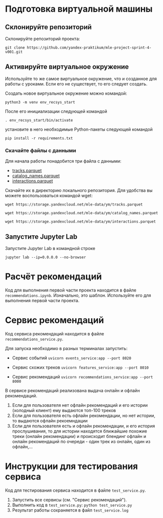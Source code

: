 # Подготовка виртуальной машины

## Склонируйте репозиторий

Склонируйте репозиторий проекта:

```
git clone https://github.com/yandex-praktikum/mle-project-sprint-4-v001.git
```

## Активируйте виртуальное окружение

Используйте то же самое виртуальное окружение, что и созданное для работы с уроками. Если его не существует, то его следует создать.

Создать новое виртуальное окружение можно командой:

```
python3 -m venv env_recsys_start
```

После его инициализации следующей командой

```
. env_recsys_start/bin/activate
```

установите в него необходимые Python-пакеты следующей командой

```
pip install -r requirements.txt
```

### Скачайте файлы с данными

Для начала работы понадобится три файла с данными:
- [tracks.parquet](https://storage.yandexcloud.net/mle-data/ym/tracks.parquet)
- [catalog_names.parquet](https://storage.yandexcloud.net/mle-data/ym/catalog_names.parquet)
- [interactions.parquet](https://storage.yandexcloud.net/mle-data/ym/interactions.parquet)
 
Скачайте их в директорию локального репозитория. Для удобства вы можете воспользоваться командой wget:

```
wget https://storage.yandexcloud.net/mle-data/ym/tracks.parquet

wget https://storage.yandexcloud.net/mle-data/ym/catalog_names.parquet

wget https://storage.yandexcloud.net/mle-data/ym/interactions.parquet
```

## Запустите Jupyter Lab

Запустите Jupyter Lab в командной строке

```
jupyter lab --ip=0.0.0.0 --no-browser
```

# Расчёт рекомендаций

Код для выполнения первой части проекта находится в файле `recommendations.ipynb`. Изначально, это шаблон. Используйте его для выполнения первой части проекта.

# Сервис рекомендаций

Код сервиса рекомендаций находится в файле `recommendations_service.py`.


Для запуска необходимо в разных терминалах запустить:

* Сервис событий 
`uvicorn events_service:app --port 8020`

* Сервис схожих треков 
`uvicorn features_service:app --port 8010`

* Сервис рекомендаций
`uvicorn recommendations_service:app --port 8000`

В сервисе рекомендаций реализована выдача онлайн и офлайн рекомендаций. 

1) Если для пользователя нет офлайн рекомендаций и его истории (холодный клиент) ему выдаются топ-100 треков
2) Если для пользователя есть офлайн рекомендации, но нет истории, то выдаются офлайн рекоемндации
3) Если для пользователя есть и офлайн рекомендации, и его история прослушивания, то для истории находятся ближайшие похожие треки (онлайн рекомендации) и происходит блендинг офлайн и онлайн рекомендаций по очереди - один трек из онлайн, один из офлайн,...


# Инструкции для тестирования сервиса

Код для тестирования сервиса находится в файле `test_service.py`.

1) Запустить все сервисы (см. "Сервис рекомендаций").
2) Выполнить код в `test_service.py`: 
`python test_service.py`
3) Результат работы сохраняется в файл `test_service.log`

